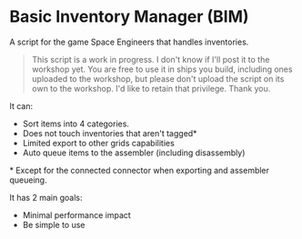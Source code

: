 # Basic Inventory Manager (BIM)

A script for the game Space Engineers that handles inventories. 

>This script is a work in progress. I don't know if I'll post it to the workshop yet.
You are free to use it in ships you build, including ones uploaded to the workshop, but please don't upload the script on its own to the workshop. I'd like to retain that privilege. Thank you.

It can:
* Sort items into 4 categories.
* Does not touch inventories that aren't tagged\*
* Limited export to other grids capabilities
* Auto queue items to the assembler (including disassembly)

\* Except for the connected connector when exporting and assembler queueing.

It has 2 main goals:
* Minimal performance impact
* Be simple to use